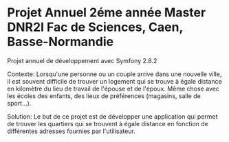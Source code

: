 Projet Annuel 2éme année Master DNR2I
Fac de Sciences, Caen, Basse-Normandie
============

Projet annuel de développement avec Symfony 2.8.2

Contexte:
    Lorsqu'une personne ou un couple arrive dans une nouvelle ville, il est souvent difficile de trouver un logement qui se trouve à égale distance en kilomètre du lieu de travail de l'épouse
    et de l'époux. Même chose avec les écoles des enfants, des lieux de préférences (magasins, salle de sport...).

Solution:
    Le but de ce projet est de développer une application qui permet de trouver les quartiers qui se trouvent à égale distance en fonction de différentes adresses fournies par l'utilisateur.

